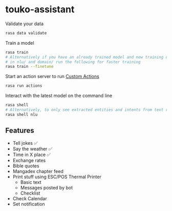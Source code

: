 # touko-assistant

Validate your data
```sh
rasa data validate
```

Train a model
```sh
rasa train
# Alternatively if you have an already trained model and new training datasets
# in nlu/ and domain/ run the following for faster training
rasa train --finetune
```

Start an action server to run [Custom Actions](https://rasa.com/docs/rasa/custom-actions)
```sh
rasa run actions
```

Interact with the latest model on the command line
```sh
rasa shell
# Alternatively, to only see extracted entities and intents from text run
rasa shell nlu
```

## Features

- Tell jokes ✅  
- Say the weather ✅ 
- Time in X place ✅ 
- Exchange rates
- Bible quotes
- Mangadex chapter feed
- Print stuff using ESC/POS Thermal Printer
  - Basic text
  - Messages posted by bot
  - Checklist
- Check Calendar
- Set notification
